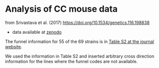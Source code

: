 # Analysis of CC mouse data

from Srivastava et al. (2017)
<https://doi.org/10.1534/genetics.116.198838>

- data available at [zenodo](https://doi.org/10.5281/zenodo.377036)

The funnel information for 55 of the 69 strains is in
[Table S2 at the journal
website](http://www.genetics.org/highwire/filestream/438137/field_highwire_adjunct_files/10/TableS2.xlsx).

We used the information in Table S2 and inserted arbitrary cross
direction information for the lines where the funnel codes are not
available.
